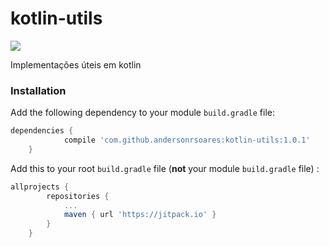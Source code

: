 # kotlin-utils


[![](https://jitpack.io/v/andersonrsoares/kotlin-utils.svg)](https://jitpack.io/#andersonrsoares/kotlin-utils)

Implementações úteis em kotlin

### Installation

Add the following dependency to your module `build.gradle` file:
```gradle
dependencies {
            compile 'com.github.andersonrsoares:kotlin-utils:1.0.1'
    }
```

Add this to your root `build.gradle` file (**not** your module `build.gradle` file) :
```gradle
allprojects {
		repositories {
			...
			maven { url 'https://jitpack.io' }
		}
	}
```